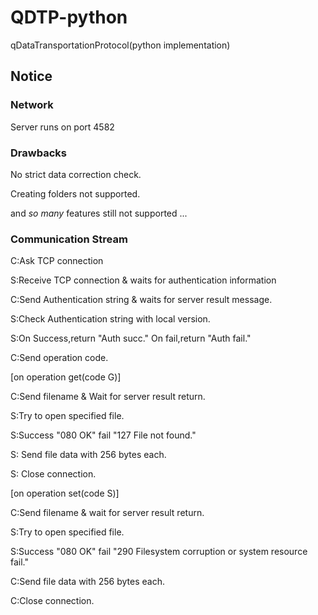 # QDTP-python
qDataTransportationProtocol(python implementation)

## Notice

### Network
Server runs on port 4582

### Drawbacks

No strict data correction check.

Creating folders not supported.

and *so many* features still not supported ...

### Communication Stream

C:Ask TCP connection

S:Receive TCP connection & waits for authentication information

C:Send Authentication string & waits for server result message.

S:Check Authentication string with local version.

S:On Success,return "Auth succ." On fail,return "Auth fail."

C:Send operation code.

[on operation get(code G)]

C:Send filename & Wait for server result return.

S:Try to open specified file.

S:Success "080 OK" fail "127 File not found."

S: Send file data with 256 bytes each.

S: Close connection.

[on operation set(code S)]

C:Send filename & wait for server result return.

S:Try to open specified file.

S:Success "080 OK" fail "290 Filesystem corruption or system resource fail."

C:Send file data with 256 bytes each.

C:Close connection.